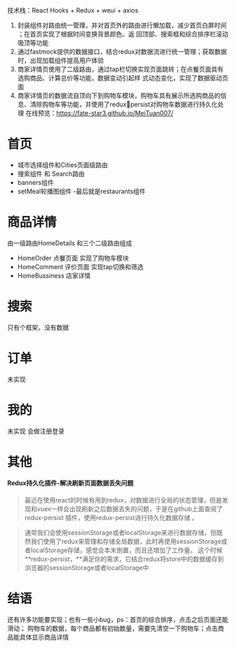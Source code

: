 技术栈：React Hooks + Redux + weui + axios
1. 封装组件对路由统一管理，并对首页外的路由进行懒加载，减少首页白屏时间 ；在首页实现了根据时间变换背景颜色、返
回顶部、搜索框和综合排序栏滚动吸顶等功能
2. 通过fastmock提供的数据接口，结合redux对数据流进行统一管理；获取数据时，出现加载组件提高用户体验
3. 商家详情页使用了二级路由，通过tap栏切换实现页面跳转；在点餐页面具有选购商品、计算总价等功能，数据变动引起样
式动态变化，实现了数据驱动页面
4. 商家详情页的数据流自顶向下到购物车模块，购物车具有展示所选购商品的信息、清除购物车等功能，并使用了reduxpersist对购物车数据进行持久化处理
在线预览：https://fate-star3.github.io/MeiTuan007/

#  首页 
- 城市选择组件和Cities页面级路由
- 搜索组件 和 Search路由
- banners组件
- setMeal轮播图组件
-最后就是restaurants组件

# 商品详情
由一级路由HomeDetails 和三个二级路由组成
- HomeOrder 点餐页面 实现了购物车模块
- HomeComment 评价页面 实现tap切换和筛选
- HomeBussiness 店家详情

# 搜索
只有个框架，没有数据

# 订单
未实现 

# 我的
未实现 会做注册登录 
# 其他
#### Redux持久化插件-解决刷新页面数据丢失问题

>最近在使用react的时候有用到redux，对数据进行全局的状态管理，但是发现和vuex一样会出现刷新之后数据丢失的问题，于是在github上面查阅了 redux-persist 插件，使用redux-persist进行持久化数据存储 。

>通常我们会使用sessionStorage或者localStorage来进行数据存储，但既然我们使用了redux来管理和存储全局数据，此时再使用sessionStorage或者localStorage存储，感觉会本末倒置，而且还增加了工作量。
这个时候 **redux-persist，**满足你的需求，它结合redux将store中的数据缓存到浏览器的sessionStorage或者localStorage中

# 结语
还有许多功能要实现；也有一些小bug，ps：首页的综合排序，点击之后页面还能滑动； 购物车的数据，每个商品都有初始数量，需要先清空一下购物车；点击商品能具体显示商品详情

